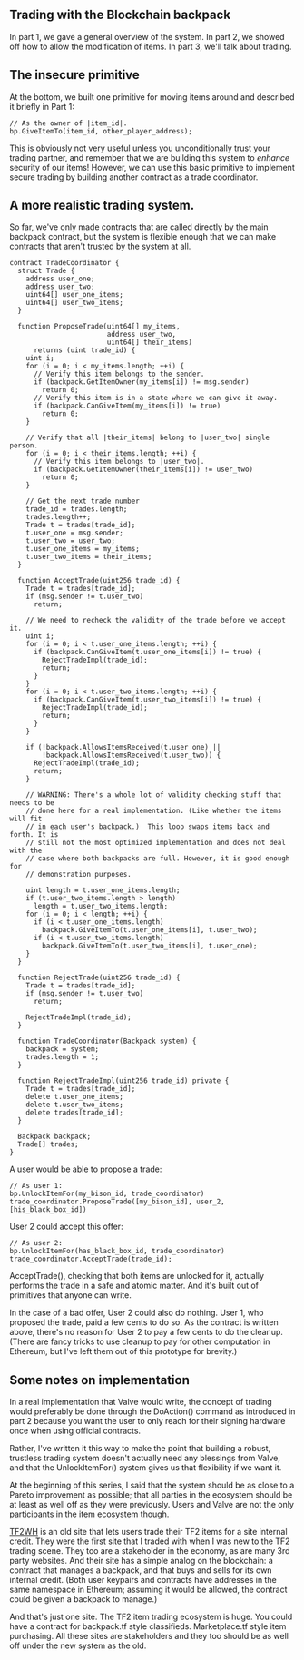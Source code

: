 Trading with the Blockchain backpack
------------------------------------

In part 1, we gave a general overview of the system. In part 2, we showed off how to allow the modification of items. In part 3, we'll talk about trading.

## The insecure primitive

At the bottom, we built one primitive for moving items around and described it briefly in Part 1:

```
// As the owner of |item_id|.
bp.GiveItemTo(item_id, other_player_address);
```

This is obviously not very useful unless you unconditionally trust your trading partner, and remember that we are building this system to _enhance_ security of our items! However, we can use this basic primitive to implement secure trading by building another contract as a trade coordinator.

## A more realistic trading system.

So far, we've only made contracts that are called directly by the main backpack contract, but the system is flexible enough that we can make contracts that aren't trusted by the system at all.

```
contract TradeCoordinator {
  struct Trade {
    address user_one;
    address user_two;
    uint64[] user_one_items;
    uint64[] user_two_items;
  }

  function ProposeTrade(uint64[] my_items,
                        address user_two,
                        uint64[] their_items)
      returns (uint trade_id) {
    uint i;
    for (i = 0; i < my_items.length; ++i) {
      // Verify this item belongs to the sender.
      if (backpack.GetItemOwner(my_items[i]) != msg.sender)
        return 0;
      // Verify this item is in a state where we can give it away.
      if (backpack.CanGiveItem(my_items[i]) != true)
        return 0;
    }

    // Verify that all |their_items| belong to |user_two| single person.
    for (i = 0; i < their_items.length; ++i) {
      // Verify this item belongs to |user_two|.
      if (backpack.GetItemOwner(their_items[i]) != user_two)
        return 0;
    }

    // Get the next trade number
    trade_id = trades.length;
    trades.length++;
    Trade t = trades[trade_id];
    t.user_one = msg.sender;
    t.user_two = user_two;
    t.user_one_items = my_items;
    t.user_two_items = their_items;
  }

  function AcceptTrade(uint256 trade_id) {
    Trade t = trades[trade_id];
    if (msg.sender != t.user_two)
      return;

    // We need to recheck the validity of the trade before we accept it.
    uint i;
    for (i = 0; i < t.user_one_items.length; ++i) {
      if (backpack.CanGiveItem(t.user_one_items[i]) != true) {
        RejectTradeImpl(trade_id);
        return;
      }
    }
    for (i = 0; i < t.user_two_items.length; ++i) {
      if (backpack.CanGiveItem(t.user_two_items[i]) != true) {
        RejectTradeImpl(trade_id);
        return;
      }
    }

    if (!backpack.AllowsItemsReceived(t.user_one) ||
        !backpack.AllowsItemsReceived(t.user_two)) {
      RejectTradeImpl(trade_id);
      return;
    }

    // WARNING: There's a whole lot of validity checking stuff that needs to be
    // done here for a real implementation. (Like whether the items will fit
    // in each user's backpack.)  This loop swaps items back and forth. It is
    // still not the most optimized implementation and does not deal with the
    // case where both backpacks are full. However, it is good enough for
    // demonstration purposes.

    uint length = t.user_one_items.length;
    if (t.user_two_items.length > length)
      length = t.user_two_items.length;
    for (i = 0; i < length; ++i) {
      if (i < t.user_one_items.length)
        backpack.GiveItemTo(t.user_one_items[i], t.user_two);
      if (i < t.user_two_items.length)
        backpack.GiveItemTo(t.user_two_items[i], t.user_one);
    }
  }

  function RejectTrade(uint256 trade_id) {
    Trade t = trades[trade_id];
    if (msg.sender != t.user_two)
      return;

    RejectTradeImpl(trade_id);
  }

  function TradeCoordinator(Backpack system) {
    backpack = system;
    trades.length = 1;
  }

  function RejectTradeImpl(uint256 trade_id) private {
    Trade t = trades[trade_id];
    delete t.user_one_items;
    delete t.user_two_items;
    delete trades[trade_id];
  }

  Backpack backpack;
  Trade[] trades;
}
```

A user would be able to propose a trade:

```
// As user 1:
bp.UnlockItemFor(my_bison_id, trade_coordinator)
trade_coordinator.ProposeTrade([my_bison_id], user_2, [his_black_box_id])
```

User 2 could accept this offer:

```
// As user 2:
bp.UnlockItemFor(has_black_box_id, trade_coordinator)
trade_coordinator.AcceptTrade(trade_id);
```

AcceptTrade(), checking that both items are unlocked for it, actually performs the trade in a safe and atomic matter. And it's built out of primitives that anyone can write.

In the case of a bad offer, User 2 could also do nothing. User 1, who proposed the trade, paid a few cents to do so. As the contract is written above, there's no reason for User 2 to pay a few cents to do the cleanup. (There are fancy tricks to use cleanup to pay for other computation in Ethereum, but I've left them out of this prototype for brevity.)

## Some notes on implementation

In a real implementation that Valve would write, the concept of trading would preferably be done through the DoAction() command as introduced in part 2 because you want the user to only reach for their signing hardware once when using official contracts.

Rather, I've written it this way to make the point that building a robust, trustless trading system doesn't actually need any blessings from Valve, and that the UnlockItemFor() system gives us that flexibility if we want it.

At the beginning of this series, I said that the system should be as close to a Pareto improvement as possible; that all parties in the ecosystem should be at least as well off as they were previously. Users and Valve are not the only participants in the item ecosystem though.

[TF2WH][] is an old site that lets users trade their TF2 items for a site internal credit. They were the first site that I traded with when I was new to the TF2 trading scene. They too are a stakeholder in the economy, as are many 3rd party websites. And their site has a simple analog on the blockchain: a contract that manages a backpack, and that buys and sells for its own internal credit. (Both user keypairs and contracts have addresses in the same namespace in Ethereum; assuming it would be allowed, the contract could be given a backpack to manage.)

And that's just one site. The TF2 item trading ecosystem is huge. You could have a contract for backpack.tf style classifieds. Marketplace.tf style item purchasing. All these sites are stakeholders and they too should be as well off under the new system as the old.

[TF2WH]: https://www.tf2wh.com/
